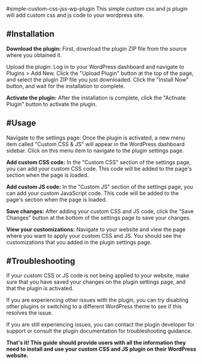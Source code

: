 #simple-custom-css-jss-wp-plugin
This simple custom css and js plugin will add custom css and js code to your wordpress site.

#Installation
--------------

<b>Download the plugin:</b> First, download the plugin ZIP file from the source where you obtained it.

Upload the plugin: Log in to your WordPress dashboard and navigate to Plugins > Add New. Click the "Upload Plugin" button at the top of the page, and select the plugin ZIP file you just downloaded. Click the "Install Now" button, and wait for the installation to complete.

<b>Activate the plugin:</b> After the installation is complete, click the "Activate Plugin" button to activate the plugin.


#Usage
------

Navigate to the settings page: Once the plugin is activated, a new menu item called "Custom CSS & JS" will appear in the WordPress dashboard sidebar. Click on this menu item to navigate to the plugin settings page.

<b>Add custom CSS code:</b> In the "Custom CSS" section of the settings page, you can add your custom CSS code. This code will be added to the page's <head> section when the page is loaded.

<b>Add custom JS code:</b> In the "Custom JS" section of the settings page, you can add your custom JavaScript code. This code will be added to the page's <body> section when the page is loaded.

<b>Save changes:</b> After adding your custom CSS and JS code, click the "Save Changes" button at the bottom of the settings page to save your changes.

<b>View your customizations:</b> Navigate to your website and view the page where you want to apply your custom CSS and JS. You should see the customizations that you added in the plugin settings page.


#Troubleshooting
-----------------

If your custom CSS or JS code is not being applied to your website, make sure that you have saved your changes on the plugin settings page, and that the plugin is activated.

If you are experiencing other issues with the plugin, you can try disabling other plugins or switching to a different WordPress theme to see if this resolves the issue.

If you are still experiencing issues, you can contact the plugin developer for support or consult the plugin documentation for troubleshooting guidance.

<b>That's it! This guide should provide users with all the information they need to install and use your custom CSS and JS plugin on their WordPress website.</b>
